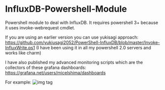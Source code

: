 # InfluxDB-Powershell-Module
Powershell module to deal with InfluxDB. It requires powershell 3+ because it uses invoke-webrequest cmdlet.

If you are using an earlier version you can use yukisagi approach:
https://github.com/yukiusagi2052/PowerShell-InfluxDB/blob/master/Invoke-InfluxWrite.ps1
(I have been using it in all my powershell 2.0 servers and works like charm)

I have also published my advanced monitoring scripts which are the collectors of these grafana dashboards: https://grafana.net/users/micelshima/dashboards

For example:
![img tag](https://grafana.net/api/dashboards/1118/images/755/image)
